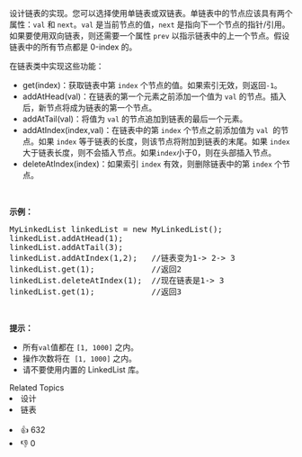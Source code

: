 <p>设计链表的实现。您可以选择使用单链表或双链表。单链表中的节点应该具有两个属性：<code>val</code>&nbsp;和&nbsp;<code>next</code>。<code>val</code>&nbsp;是当前节点的值，<code>next</code>&nbsp;是指向下一个节点的指针/引用。如果要使用双向链表，则还需要一个属性&nbsp;<code>prev</code>&nbsp;以指示链表中的上一个节点。假设链表中的所有节点都是 0-index 的。</p>

<p>在链表类中实现这些功能：</p>

<ul> 
 <li>get(index)：获取链表中第&nbsp;<code>index</code>&nbsp;个节点的值。如果索引无效，则返回<code>-1</code>。</li> 
 <li>addAtHead(val)：在链表的第一个元素之前添加一个值为&nbsp;<code>val</code>&nbsp;的节点。插入后，新节点将成为链表的第一个节点。</li> 
 <li>addAtTail(val)：将值为&nbsp;<code>val</code> 的节点追加到链表的最后一个元素。</li> 
 <li>addAtIndex(index,val)：在链表中的第&nbsp;<code>index</code>&nbsp;个节点之前添加值为&nbsp;<code>val</code>&nbsp; 的节点。如果&nbsp;<code>index</code>&nbsp;等于链表的长度，则该节点将附加到链表的末尾。如果 <code>index</code> 大于链表长度，则不会插入节点。如果<code>index</code>小于0，则在头部插入节点。</li> 
 <li>deleteAtIndex(index)：如果索引&nbsp;<code>index</code> 有效，则删除链表中的第&nbsp;<code>index</code> 个节点。</li> 
</ul>

<p>&nbsp;</p>

<p><strong>示例：</strong></p>

<pre>MyLinkedList linkedList = new MyLinkedList();
linkedList.addAtHead(1);
linkedList.addAtTail(3);
linkedList.addAtIndex(1,2);   //链表变为1-&gt; 2-&gt; 3
linkedList.get(1);            //返回2
linkedList.deleteAtIndex(1);  //现在链表是1-&gt; 3
linkedList.get(1);            //返回3
</pre>

<p>&nbsp;</p>

<p><strong>提示：</strong></p>

<ul> 
 <li>所有<code>val</code>值都在&nbsp;<code>[1, 1000]</code>&nbsp;之内。</li> 
 <li>操作次数将在&nbsp;&nbsp;<code>[1, 1000]</code>&nbsp;之内。</li> 
 <li>请不要使用内置的 LinkedList 库。</li> 
</ul>

<div><div>Related Topics</div><div><li>设计</li><li>链表</li></div></div><br><div><li>👍 632</li><li>👎 0</li></div>